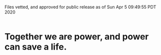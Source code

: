 Files vetted, and approved for public release as of Sun Apr  5 09:49:55 PDT 2020<br><br><h1>Together we are power, and power can save a life.</h1>
